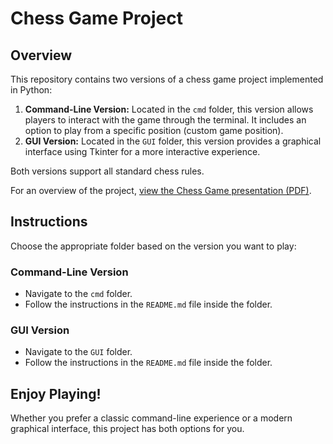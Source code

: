# Chess Game Project

## Overview
This repository contains two versions of a chess game project implemented in Python:

1. **Command-Line Version:** Located in the `cmd` folder, this version allows players to interact with the game through the terminal. It includes an option to play from a specific position (custom game position).
2. **GUI Version:** Located in the `GUI` folder, this version provides a graphical interface using Tkinter for a more interactive experience.

Both versions support all standard chess rules.

For an overview of the project, [view the Chess Game presentation (PDF)](Chess%20Game%20presentation.pdf).

## Instructions
Choose the appropriate folder based on the version you want to play:

### Command-Line Version
- Navigate to the `cmd` folder.
- Follow the instructions in the `README.md` file inside the folder.

### GUI Version
- Navigate to the `GUI` folder.
- Follow the instructions in the `README.md` file inside the folder.

## Enjoy Playing!
Whether you prefer a classic command-line experience or a modern graphical interface, this project has both options for you.

